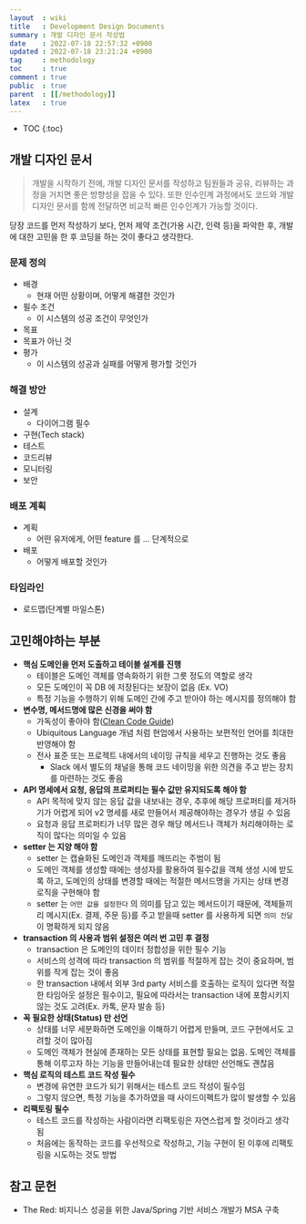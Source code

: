 ```yaml
---
layout  : wiki
title   : Development Design Documents
summary : 개발 디자인 문서 작성법
date    : 2022-07-18 22:57:32 +0900
updated : 2022-07-18 23:21:24 +0900
tag     : methodology
toc     : true
comment : true
public  : true
parent  : [[/methodology]]
latex   : true
---
```

* TOC
{:toc}

## 개발 디자인 문서

> 개발을 시작하기 전에, 개발 디자인 문서를 작성하고 팀원들과 공유, 리뷰하는 과정을 거치면 좋은 방향성을 잡을 수 있다. 또한 인수인계 과정에서도 코드와 개발 디자인 문서를 함께 전달하면 비교적 빠른 인수인계가 가능할 것이다.

당장 코드를 먼저 작성하기 보다, 먼저 제약 조건(가용 시간, 인력 등)을 파악한 후, 개발에 대한 고민을 한 후 코딩을 하는 것이 좋다고 생각한다.

### 문제 정의

- 배경
  - 현재 어떤 상황이며, 어떻게 해결한 것인가
- 필수 조건
  - 이 시스템의 성공 조건이 무엇인가
- 목표
- 목표가 아닌 것
- 평가
  - 이 시스템의 성공과 실패를 어떻게 평가할 것인가

### 해결 방안

- 설계
  - 다이어그램 필수
- 구현(Tech stack)
- 테스트
- 코드리뷰
- 모니터링
- 보안

### 배포 계획

- 계획
  - 어떤 유저에게, 어떤 feature 를 ... 단계적으로
- 배포
  - 어떻게 배포할 것인가

### 타임라인

- 로드맵(단계별 마일스톤)

## 고민해야하는 부분

- __핵심 도메인을 먼저 도출하고 테이블 설계를 진행__
  - 테이블은 도메인 객체를 영속화하기 위한 그릇 정도의 역할로 생각
  - 모든 도메인이 꼭 DB 에 저장된다는 보장이 없음 (Ex. VO)
  - 특정 기능을 수행하기 위해 도메인 간에 주고 받아야 하는 메시지를 정의해야 함
- __변수명, 메서드명에 많은 신경을 써야 함__
  - 가독성이 좋아야 함([Clean Code Guide](https://baekjungho.github.io/wiki/cleancode/cleancode-guide/))
  - Ubiquitous Language 개념 처럼 현업에서 사용하는 보편적인 언어를 최대한 반영해야 함
  - 전사 표준 또는 프로젝트 내에서의 네이밍 규칙을 세우고 진행하는 것도 좋음
    - Slack 에서 별도의 채널을 통해 코드 네이밍을 위한 의견을 주고 받는 장치를 마련하는 것도 좋음
- __API 명세에서 요청, 응답의 프로퍼티는 필수 값만 유지되도록 해야 함__
  - API 목적에 맞지 않는 응답 값을 내보내는 경우, 추후에 해당 프로퍼티를 제거하기가 어렵게 되어 v2 명세를 새로 만들어서 제공해야하는 경우가 생길 수 있음
  - 요청과 응답 프로퍼티가 너무 많은 경우 해당 메서드나 객체가 처리해야하는 로직이 많다는 의미일 수 있음
- __setter 는 지양 해야 함__
  - setter 는 캡슐화된 도메인과 객체를 깨뜨리는 주범이 됨
  - 도메인 객체를 생성할 때에는 생성자를 활용하여 필수값을 객체 생성 시에 받도록 하고, 도메인의 상태를 변경할 때에는 적절한 메서드명을 가지는 상태 변경 로직을 구현해야 함
  - setter 는 `어떤 값을 설정한다` 의 의미를 담고 있는 메서드이기 때문에, 객체들끼리 메시지(Ex. 결제, 주문 등)를 주고 받을때 setter 를 사용하게 되면 `의미 전달`이 명확하게 되지 않음
- __transaction 의 사용과 범위 설정은 여러 번 고민 후 결정__
  - transaction 은 도메인의 데이터 정합성을 위한 필수 기능
  - 서비스의 성격에 따라 transaction 의 범위를 적절하게 잡는 것이 중요하며, 범위를 작게 잡는 것이 좋음
  - 한 transaction 내에서 외부 3rd party 서비스를 호출하는 로직이 있다면 적절한 타임아웃 설정은 필수이고, 필요에 따라서는 transaction 내에 포함시키지 않는 것도 고려(Ex. 카톡, 문자 발송 등)
- __꼭 필요한 상태(Status) 만 선언__
  - 상태를 너무 세분화하면 도메인을 이해하기 어렵게 만들며, 코드 구현에서도 고려할 것이 많아짐
  - 도메인 객체가 현실에 존재하는 모든 상태를 표현할 필요는 없음. 도메인 객체를 통해 이루고자 하는 기능을 만들어내는데 필요한 상태만 선언해도 괜찮음
- __핵심 로직의 테스트 코드 작성 필수__
  - 변경에 유연한 코드가 되기 위해서는 테스트 코드 작성이 필수임
  - 그렇지 않으면, 특정 기능을 추가하였을 때 사이드이펙트가 많이 발생할 수 있음
- __리팩토링 필수__
  - 테스트 코드를 작성하는 사람이라면 리팩토링은 자연스럽게 할 것이라고 생각 됨
  - 처음에는 동작하는 코드를 우선적으로 작성하고, 기능 구현이 된 이후에 리팩토링을 시도하는 것도 방법

## 참고 문헌

- The Red: 비지니스 성공을 위한 Java/Spring 기반 서비스 개발가 MSA 구축
